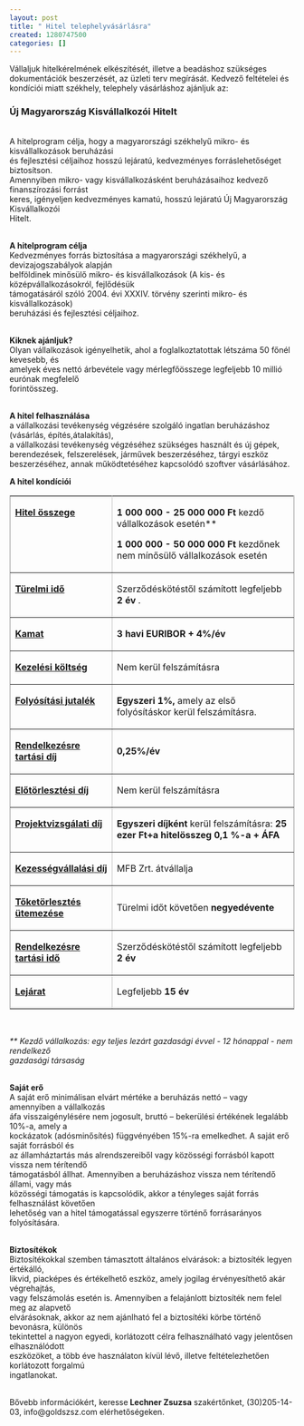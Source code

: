 ```yaml
---
layout: post
title: " Hitel telephelyvásárlásra"
created: 1280747500
categories: []
---
```

<p>Vállaljuk hitelkérelmének elkészítését, illetve a beadáshoz szükséges dokumentációk beszerzését, az üzleti terv megírását. Kedvező feltételei és kondíciói miatt székhely, telephely vásárláshoz ajánljuk az:</p><h3>Új Magyarország Kisvállalkozói Hitelt</h3><p><br />A hitelprogram célja, hogy a magyarországi székhelyű mikro- és kisvállalkozások beruházási<br />és fejlesztési céljaihoz hosszú lejáratú, kedvezményes forráslehetőséget biztosítson.<br />Amennyiben mikro- vagy kisvállalkozásként beruházásaihoz kedvező finanszírozási forrást<br />keres, igényeljen kedvezményes kamatú, hosszú lejáratú Új Magyarország Kisvállalkozói<br />Hitelt.</p><p><br /><strong>A hitelprogram célja</strong><br />Kedvezményes forrás biztosítása a magyarországi székhelyű, a devizajogszabályok alapján<br />belföldinek minősülő mikro- és kisvállalkozások (A kis- és középvállalkozásokról, fejlődésük<br />támogatásáról szóló 2004. évi XXXIV. törvény szerinti mikro- és kisvállalkozások)<br />beruházási és fejlesztési céljaihoz.</p><p><br /><strong>Kiknek ajánljuk?</strong><br />Olyan vállalkozások igényelhetik, ahol a foglalkoztatottak létszáma 50 főnél kevesebb, és<br />amelyek éves nettó árbevétele vagy mérlegfőösszege legfeljebb 10 millió eurónak megfelelő<br />forintösszeg.</p><p><br /><strong>A hitel felhasználása</strong><br />a vállalkozási tevékenység végzésére szolgáló ingatlan beruházáshoz (vásárlás, építés,átalakítás),<br />a vállalkozási tevékenység végzéséhez szükséges használt és új gépek, berendezések, felszerelések, járművek beszerzéséhez, tárgyi eszköz beszerzéséhez, annak működtetéséhez kapcsolódó szoftver vásárlásához.</p><p><strong>A hitel kondíciói</strong></p><table border="1" cellspacing="3" cellpadding="4" width="619" bordercolor="#c0c0c0"><col width="178"></col> <col width="413"></col> <tbody><tr><td width="178" valign="TOP"><p><span style="text-decoration: underline;"><strong>Hitel összege </strong></span></p></td> <td width="413"><p style="margin-bottom: 0in;"><strong>1 000 000 - 25 				000 000 Ft </strong>kezdő vállalkozások esetén**</p> <p><strong>1 000 000 - 50 000 000 Ft</strong> kezdőnek nem mínősülő vállalkozások esetén</p></td></tr> <tr><td width="178" valign="TOP"><p><span style="text-decoration: underline;"><strong>Türelmi idő </strong></span></p></td> <td width="413"><p>Szerződéskötéstől számított legfeljebb <strong>2 				év </strong>.</p></td></tr> <tr><td width="178" valign="TOP"><p><span style="text-decoration: underline;"><strong>Kamat </strong></span></p></td> <td width="413"><p><strong>3 havi EURIBOR + 4%/év </strong></p></td></tr> <tr><td width="178" valign="TOP"><p><span style="text-decoration: underline;"><strong>Kezelési költség </strong></span></p></td> <td width="413"><p>Nem kerül felszámításra</p></td></tr> <tr><td width="178" valign="TOP"><p><span style="text-decoration: underline;"><strong>Folyósítási jutalék </strong></span></p></td> <td width="413"><p><strong>Egyszeri 1%, </strong>amely az első 				folyósításkor kerül felszámításra.</p></td></tr> <tr><td width="178" valign="TOP"><p><span style="text-decoration: underline;"><strong>Rendelkezésre tartási díj </strong></span></p></td> <td width="413"><p><strong>0,25%/év </strong></p></td></tr> <tr><td width="178" valign="TOP"><p><span style="text-decoration: underline;"><strong>Előtörlesztési díj </strong></span></p></td> <td width="413"><p>Nem kerül felszámításra</p></td></tr> <tr><td width="178" valign="TOP"><p><span style="text-decoration: underline;"><strong>Projektvizsgálati díj </strong></span></p></td> <td width="413"><p><strong>Egyszeri díjként </strong>kerül 				felszámításra: <strong>25 ezer Ft+a hitelösszeg 0,1 %-a + ÁFA </strong></p></td></tr> <tr><td width="178" valign="TOP"><p><span style="text-decoration: underline;"><strong>Kezességvállalási</strong><strong> díj </strong></span></p></td> <td width="413"><p>MFB Zrt. átvállalja</p></td></tr> <tr><td width="178" valign="TOP"><p><span style="text-decoration: underline;"><strong>Tőketörlesztés ütemezése </strong></span></p></td> <td width="413"><p>Türelmi időt követően <strong>negyedévente </strong></p></td></tr> <tr><td width="178" valign="TOP"><p><span style="text-decoration: underline;"><strong>Rendelkezésre tartási idő </strong></span></p></td> <td width="413"><p>Szerződéskötéstől számított legfeljebb <strong>2 				év </strong></p></td></tr> <tr><td width="178" valign="TOP"><p><span style="text-decoration: underline;"><strong>Lejárat </strong></span></p></td> <td width="413"><p>Legfeljebb <strong>15 év </strong></p></td></tr></tbody></table><p>&nbsp;</p><p><em>** Kezdő vállalkozás: egy teljes lezárt gazdasági évvel - 12 hónappal - nem rendelkező</em><br /><em>gazdasági társaság</em></p><p><br /><strong>Saját erő</strong><br />A saját erő minimálisan elvárt mértéke a beruházás nettó – vagy amennyiben a vállalkozás<br />áfa visszaigénylésére nem jogosult, bruttó – bekerülési értékének legalább 10%-a, amely a<br />kockázatok (adósminősítés) függvényében 15%-ra emelkedhet. A saját erő saját forrásból és<br />az államháztartás más alrendszereiből vagy közösségi forrásból kapott vissza nem térítendő<br />támogatásból állhat. Amennyiben a beruházáshoz vissza nem térítendő állami, vagy más<br />közösségi támogatás is kapcsolódik, akkor a tényleges saját forrás felhasználást követően<br />lehetőség van a hitel támogatással egyszerre történő forrásarányos folyósítására.</p><p><br /><strong>Biztosítékok</strong><br />Biztosítékokkal szemben támasztott általános elvárások: a biztosíték legyen értékálló,<br />likvid, piacképes és értékelhető eszköz, amely jogilag érvényesíthető akár végrehajtás,<br />vagy felszámolás esetén is. Amennyiben a felajánlott biztosíték nem felel meg az alapvető<br />elvárásoknak, akkor az nem ajánlható fel a biztosítéki körbe történő bevonásra, különös<br />tekintettel a nagyon egyedi, korlátozott célra felhasználható vagy jelentősen elhasználódott<br />eszközöket, a több éve használaton kívül lévő, illetve feltételezhetően korlátozott forgalmú<br />ingatlanokat.</p><p><br />Bővebb információkért, keresse<strong> Lechner Zsuzsa</strong> szakértőnket, (30)205-14-03, info@goldszsz.com elérhetőségeken.</p>

